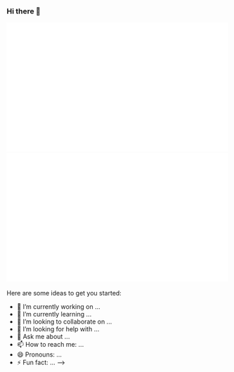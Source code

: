 ### Hi there 👋

![](https://raw.githubusercontent.com/davchezt/git-stats/master/generated/overview.svg)
![](https://raw.githubusercontent.com/davchezt/git-stats/master/generated/languages.svg)

Here are some ideas to get you started:

- 🔭 I’m currently working on ...
- 🌱 I’m currently learning ...
- 👯 I’m looking to collaborate on ...
- 🤔 I’m looking for help with ...
- 💬 Ask me about ...
- 📫 How to reach me: ...
- 😄 Pronouns: ...
- ⚡ Fun fact: ...
-->
